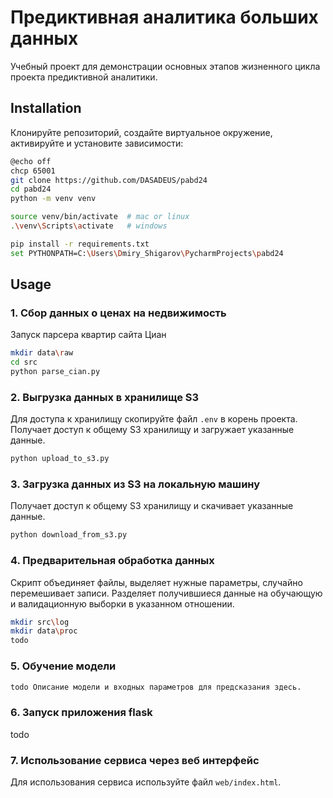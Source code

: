 # Предиктивная аналитика больших данных

Учебный проект для демонстрации основных этапов жизненного цикла проекта предиктивной аналитики.  

## Installation 

Клонируйте репозиторий, создайте виртуальное окружение, активируйте и установите зависимости:  

```sh
@echo off
chcp 65001
git clone https://github.com/DASADEUS/pabd24
cd pabd24
python -m venv venv

source venv/bin/activate  # mac or linux
.\venv\Scripts\activate   # windows

pip install -r requirements.txt
set PYTHONPATH=C:\Users\Dmiry_Shigarov\PycharmProjects\pabd24
```

## Usage

### 1. Сбор данных о ценах на недвижимость 
Запуск парсера квартир сайта Циан
```sh
mkdir data\raw
cd src
python parse_cian.py
```

### 2. Выгрузка данных в хранилище S3 
Для доступа к хранилищу скопируйте файл `.env` в корень проекта. 
Получает доступ к общему S3 хранилищу и загружает указанные данные.
```sh
python upload_to_s3.py
```
### 3. Загрузка данных из S3 на локальную машину
Получает доступ к общему S3 хранилищу и скачивает указанные данные.
```sh
python download_from_s3.py
```
### 4. Предварительная обработка данных  
Скрипт объединяет файлы, выделяет нужные параметры, случайно перемешивает записи.
Разделяет получившиеся данные на обучающую и валидационную выборки в указанном отношении.
```sh
mkdir src\log
mkdir data\proc
todo 
```
### 5. Обучение модели 
```sh
todo Описание модели и входных параметров для предсказания здесь.  
```
### 6. Запуск приложения flask 

todo

### 7. Использование сервиса через веб интерфейс 

Для использования сервиса используйте файл `web/index.html`.  

